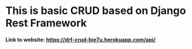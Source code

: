 # This is basic CRUD based on Django Rest Framework
#### Link to website: https://drf-crud-bie7u.herokuapp.com/api/
